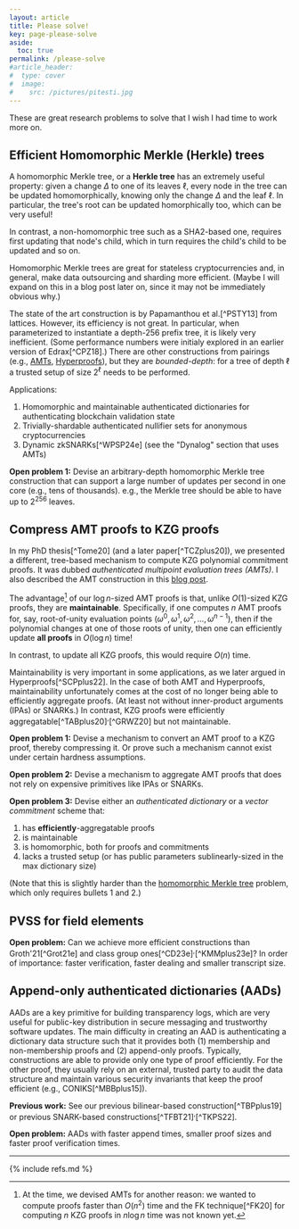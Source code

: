 ```yaml
---
layout: article
title: Please solve!
key: page-please-solve
aside:
  toc: true
permalink: /please-solve
#article_header:
#  type: cover
#  image:
#    src: /pictures/pitesti.jpg
---
```


These are great research problems to solve that I wish I had time to work more on.

## Efficient Homomorphic Merkle (Herkle) trees 

A homomorphic Merkle tree, or a **Herkle tree** has an extremely useful property: given a change $\Delta$ to one of its leaves $\ell$, every node in the tree can be updated homomorphically, knowing only the change $\Delta$ and the leaf $\ell$. In particular, the tree's root can be updated homorphically too, which can be very useful!

In contrast, a non-homomorphic tree such as a SHA2-based one, requires first updating that node's child, which in turn requires the child's child to be updated and so on.

Homomorphic Merkle trees are great for stateless cryptocurrencies and, in general, make data outsourcing and sharding more efficient. (Maybe I will expand on this in a blog post later on, since it may not be immediately obvious why.)

The state of the art construction is by Papamanthou et al.[^PSTY13] from lattices.
However, its efficiency is not great.
In particular, when parameterized to instantiate a depth-256 prefix tree, it is likely very inefficient.
(Some performance numbers were initialy explored in an earlier version of Edrax[^CPZ18].)
There are other constructions from pairings (e.g., [AMTs](/amt), [Hyperproofs](/hyperproofs)), but they are _bounded-depth_: for a tree of depth $\ell$ a trusted setup of size $2^\ell$ needs to be performed.

Applications:
 1. Homomorphic and maintainable authenticated dictionaries for authenticating blockchain validation state
 2. Trivially-shardable authenticated nullifier sets for anonymous cryptocurrencies
 3. Dynamic zkSNARKs[^WPSP24e] (see the "Dynalog" section that uses AMTs)

**Open problem 1:** Devise an arbitrary-depth homomorphic Merkle tree construction that can support a large number of updates per second in one core (e.g., tens of thousands). e.g., the Merkle tree should be able to have up to $2^{256}$ leaves.

## Compress AMT proofs to KZG proofs

In my PhD thesis[^Tome20] (and a later paper[^TCZplus20]), we presented a different, tree-based mechanism to compute KZG polynomial commitment proofs.
It was dubbed _authenticated multipoint evaluation trees (AMTs)_.
I also described the AMT construction in this [blog post](http://localhost:4000/2020/03/12/towards-scalable-vss-and-dkg.html).

The advantage[^allproofs] of our $\log{n}$-sized AMT proofs is that, unlike $O(1)$-sized KZG proofs, they are **maintainable**.
Specifically, if one computes $n$ AMT proofs for, say, root-of-unity evaluation points $(\omega^0, \omega^1, \omega^2, \ldots, \omega^{n-1})$, then if the polynomial changes at one of those roots of unity, then one can efficiently update **all proofs** in $O(\log{n})$ time!

In contrast, to update all KZG proofs, this would require $O(n)$ time.

Maintainability is very important in some applications, as we later argued in Hyperproofs[^SCPplus22].
In the case of both AMT and Hyperproofs, maintainability unfortunately comes at the cost of no longer being able to efficiently aggregate proofs.
(At least not without inner-product arguments (IPAs) or SNARKs.)
In contrast, KZG proofs were efficiently aggregatable[^TABplus20]$^,$[^GRWZ20] but not maintainable.

**Open problem 1:** Devise a mechanism to convert an AMT proof to a KZG proof, thereby compressing it. Or prove such a mechanism cannot exist under certain hardness assumptions.

**Open problem 2:** Devise a mechanism to aggregate AMT proofs that does not rely on expensive primitives like IPAs or SNARKs.

**Open problem 3:** Devise either an _authenticated dictionary_ or a _vector commitment_ scheme that:
 1. has **efficiently**-aggregatable proofs
 1. is maintainable
 1. is homomorphic, both for proofs and commitments
 1. lacks a trusted setup (or has public parameters sublinearly-sized in the max dictionary size)

(Note that this is slightly harder than the [homomorphic Merkle tree](#efficient-homomorphic-merkle-trees) problem, which only requires bullets 1 and 2.)

[^allproofs]: At the time, we devised AMTs for another reason: we wanted to compute proofs faster than $O(n^2)$ time and the FK technique[^FK20] for computing $n$ KZG proofs in $n\log{n}$ time was not known yet.


## PVSS for field elements

**Open problem:** Can we achieve more efficient constructions than Groth'21[^Grot21e] and class group ones[^CD23e]$^,$[^KMMplus23e]? In order of importance: faster verification, faster dealing and smaller transcript size.

## Append-only authenticated dictionaries (AADs)

AADs are a key primitive for building transparency logs, which are very useful for public-key distribution in secure messaging and trustworthy software updates.
The main difficulty in creating an AAD is authenticating a dictionary data structure such that it provides both (1) membership and non-membership proofs and (2) append-only proofs.
Typically, constructions are able to provide only one type of proof efficiently. 
For the other proof, they usually rely on an external, trusted party to audit the data structure and maintain various security invariants that keep the proof efficient (e.g., CONIKS[^MBBplus15]).

**Previous work:** 
See our previous bilinear-based construction[^TBPplus19] or previous SNARK-based constructions[^TFBT21]$^,$[^TKPS22].

**Open problem:** AADs with faster append times, smaller proof sizes and faster proof verification times. 

---

{% include refs.md %}
